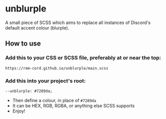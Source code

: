 # unblurple
A small piece of SCSS which aims to replace all instances of Discord's default accent colour (blurple).

## How to use
### Add this to your CSS or SCSS file, preferably at or near the top:
```
https://rem-cord.github.io/unblurple/main.scss
```


### Add this into your project's root:
```
--unblurple: #7289da; 
```
* Then define a colour, in place of `#7289da`
* It can be HEX, RGB, RGBA, or anything else SCSS supports
* Enjoy!
